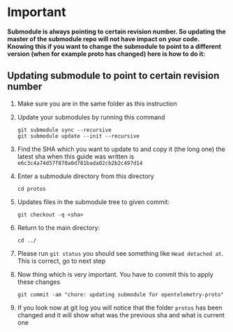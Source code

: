 # Important

**Submodule is always pointing to certain revision number. So updating the master of the submodule repo will not have impact on your code.
Knowing this if you want to change the submodule to point to a different version (when for example proto has changed) here is how to do it:**

## Updating submodule to point to certain revision number

1. Make sure you are in the same folder as this instruction

2. Update your submodules by running this command

    ```shell script
    git submodule sync --recursive
    git submodule update --init --recursive
    ```

3. Find the SHA which you want to update to and copy it (the long one)
the latest sha when this guide was written is `e6c3c4a74d57f870a0d781bada02cb2b2c497d14`

4. Enter a submodule directory from this directory

    ```shell script
    cd protos
    ```

5. Updates files in the submodule tree to given commit:

    ```shell script
    git checkout -q <sha>
    ```

6. Return to the main directory:

    ```shell script
    cd ../
    ```

7. Please run `git status` you should see something like `Head detached at`. This is correct, go to next step

8. Now thing which is very important. You have to commit this to apply these changes

    ```shell script
    git commit -am "chore: updating submodule for opentelemetry-proto"
    ```

9. If you look now at git log you will notice that the folder `protos` has been changed and it will show what was the previous sha and what is current one
